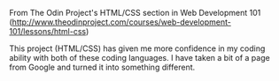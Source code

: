 From The Odin Project's HTML/CSS section in Web Development 101 (http://www.theodinproject.com/courses/web-development-101/lessons/html-css)

This project (HTML/CSS) has given me more confidence in my coding ability with both of these coding languages. I have taken a bit of a page from Google and turned it into something different.
